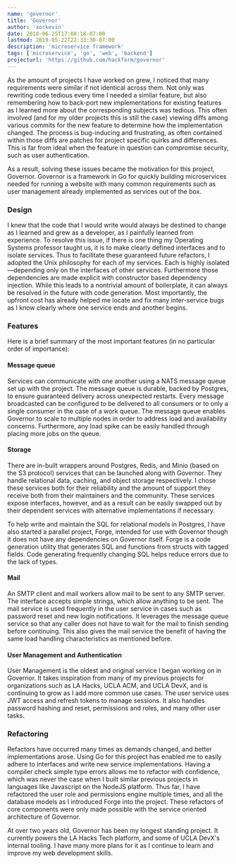 ```yaml
---
name: 'governor'
title: 'Governor'
author: 'xorkevin'
date: 2018-06-25T17:08:18-07:00
lastmod: 2019-05-22T22:33:30-07:00
description: 'microservice framework'
tags: ['microservice', 'go', 'web', 'backend']
projecturl: 'https://github.com/hackform/governor'
---
```


As the amount of projects I have worked on grew, I noticed that many
requirements were similar if not identical across them. Not only was rewriting
code tedious every time I needed a similar feature, but also remembering how to
back-port new implementations for existing features as I learned more about the
corresponding subjects was tedious. This often involved (and for my older
projects this is still the case) viewing diffs among various commits for the
new feature to determine how the implementation changed. The process is
bug-inducing and frustrating, as often contained within those diffs are patches
for project specific quirks and differences. This is far from ideal when the
feature in question can compromise security, such as user authentication.

As a result, solving these issues became the motivation for this project,
Governor. Governor is a framework in Go for quickly building microservices
needed for running a website with many common requirements such as user
management already implemented as services out of the box.

### Design

I knew that the code that I would write would always be destined to change as I
learned and grew as a developer, as I painfully learned from experience. To
resolve this issue, if there is one thing my Operating Systems professor taught
us, it is to make clearly defined interfaces and to isolate services. Thus to
facilitate these guaranteed future refactors, I adopted the Unix philosophy for
each of my services. Each is highly isolated&mdash;depending only on the
interfaces of other services. Furthermore those dependencies are made explicit
with constructor based dependency injection. While this leads to a nontrivial
amount of boilerplate, it can always be resolved in the future with code
generation. Most importantly, the upfront cost has already helped me locate and
fix many inter-service bugs as I know clearly where one service ends and
another begins.

### Features

Here is a brief summary of the most important features (in no particular order
of importance):

#### Message queue

Services can communicate with one another using a NATS message queue set up
with the project. The message queue is durable, backed by Postgres, to ensure
guaranteed delivery across unexpected restarts. Every message broadcasted can
be configured to be delivered to all consumers or to only a single consumer in
the case of a work queue. The message queue enables Governor to scale to
multiple nodes in order to address load and availability concerns. Furthermore,
any load spike can be easily handled through placing more jobs on the queue.

#### Storage

There are in-built wrappers around Postgres, Redis, and Minio (based on the S3
protocol) services that can be launched along with Governor. They handle
relational data, caching, and object storage respectively. I chose these
services both for their reliability and the amount of support they receive both
from their maintainers and the community. These services expose interfaces,
however, and as a result can be easily swapped out by their dependent services
with alternative implementations if necessary.

To help write and maintain the SQL for relational models in Postgres, I have
also started a parallel project, Forge, intended for use with Governor though
it does not have any dependencies on Governor itself. Forge is a code
generation utility that generates SQL and functions from structs with tagged
fields. Code generating frequently changing SQL helps reduce errors due to the
lack of types.

#### Mail

An SMTP client and mail workers allow mail to be sent to any SMTP server. The
interface accepts simple strings, which allow anything to be sent. The mail
service is used frequently in the user service in cases such as password reset
and new login notifications. It leverages the message queue service so that any
caller does not have to wait for the mail to finish sending before continuing.
This also gives the mail service the benefit of having the same load handling
characteristics as mentioned before.

#### User Management and Authentication

User Management is the oldest and original service I began working on in
Governor. It takes inspiration from many of my previous projects for
organizations such as LA Hacks, UCLA ACM, and UCLA DevX, and is continuing to
grow as I add more common use cases. The user service uses JWT access and
refresh tokens to manage sessions. It also handles password hashing and reset,
permissions and roles, and many other user tasks.

### Refactoring

Refactors have occurred many times as demands changed, and better
implementations arose. Using Go for this project has enabled me to easily
adhere to interfaces and write new service implementations. Having a compiler
check simple type errors allows me to refactor with confidence, which was never
the case when I built similar previous projects in languages like Javascript on
the NodeJS platform. Thus far, I have refactored the user role and permissions
engine multiple times, and all the database models as I introduced Forge into
the project. These refactors of core components were only made possible with
the service oriented architecture of Governor.

At over two years old, Governor has been my longest standing project. It
currently powers the LA Hacks Tech platform, and some of UCLA DevX's internal
tooling. I have many more plans for it as I continue to learn and improve my
web development skills.
